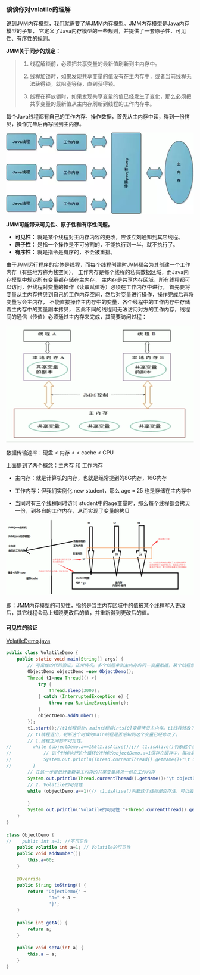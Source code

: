 ### 谈谈你对volatile的理解

说到JVM内存模型，我们就需要了解JMM内存模型。JMM内存模型是Java内存模型的子集，
它定义了Java内存模型的一些规则，并提供了一套原子性、可见性、有序性的规则。

**JMM关于同步的规定：**
> 1. 线程解锁前，必须把共享变量的最新值刷新到主内存中。
> 
> 3. 线程加锁时，如果发现共享变量的值没有在主内存中，或者当前线程无法获得锁，就阻塞等待，直到获得锁。
> 
>4. 线程在释放锁时，如果发现共享变量的值已经发生了变化，那么必须把共享变量的最新值从主内存刷新到线程的工作内存中。

每个Java线程都有自己的工作内存。操作数据，首先从主内存中读，得到一份拷贝，操作完毕后再写回到主内存。

![img.png](Image2%2Fimg.png)

**JMM可能带来可见性、原子性和有序性问题。**
- **可见性：** 就是某个线程对主内存内容的更改，应该立刻通知到其它线程。
- **原子性：** 是指一个操作是不可分割的，不能执行到一半，就不执行了。
- **有序性：** 就是指令是有序的，不会被重排。

由于JVM运行程序的实体是线程，而每个线程创建时JVM都会为其创建一个工作内存（有些地方称为栈空间），
工作内存是每个线程的私有数据区域，而Java内存模型中规定所有变量都存储在主内存，
主内存是共享内存区域，所有线程都可以访问，但线程对变量的操作（读取赋值等）必须在工作内存中进行，
首先要将变量从主内存拷贝到自己的工作内存空间，然后对变量进行操作，操作完成后再将变量写会主内存，
不能直接操作主内存中的变量，各个线程中的工作内存中存储着主内存中的变量副本拷贝，
因此不同的线程间无法访问对方的工作内存，线程间的通信（传值）必须通过主内存来完成，其简要访问过程：

![img_1.png](Image2%2Fimg_1.png)

数据传输速率：硬盘 < 内存 < < cache < CPU

上面提到了两个概念：主内存 和 工作内存

- 主内存：就是计算机的内存，也就是经常提到的8G内存，16G内存

- 工作内存：但我们实例化 new student，那么 age = 25 也是存储在主内存中

- 当同时有三个线程同时访问 student中的age变量时，那么每个线程都会拷贝一份，到各自的工作内存，从而实现了变量的拷贝

![img_2.png](Image2%2Fimg_2.png)

即：JMM内存模型的可见性，指的是当主内存区域中的值被某个线程写入更改后，其它线程会马上知晓更改后的值，并重新得到更改后的值。

#### 可见性的验证
[VolatileDemo.java](..%2F..%2Fsrc%2Fmain%2Fjava%2Fcom%2Fexample%2Fjavainterview%2FVersion02%2FVolatileDemo.java)

```java
public class VolatileDemo {
    public static void main(String[] args) {
        // 可见性的代码验证，正常情况。多个线程拿到主内存的同一变量数据，某个线程修改了这个变量数值，那么其他的变量是没有感知的。
        ObjectDemo objectDemo =new ObjectDemo();
        Thread t1=new Thread(()->{
            try {
                Thread.sleep(3000);
            } catch (InterruptedException e) {
                throw new RuntimeException(e);
            }
            objectDemo.addNumber();
        });
        t1.start();//t1线程启动，main线程将ints[0]变量拷贝主内存。t1线程修改了主内存的ints[0]，
        // t1线程退出，判断这个时候的main线程是否感知到这个变量已经修改了。
        // 1.线程之间的不可见性。
//        while (objectDemo.a==1&&t1.isAlive()){// t1.isAlive()判断这个线程是否存活，可以去掉查看，就是个死循环了。
//            // 这个时候执行这个循环的时候的objectDemo.a=1保存在缓存中，每次拿的都是缓存中的数据
//            System.out.println(Thread.currentThread().getName()+"\t objectDemo"+objectDemo.a);
//        }
        // 在这一步是进行重新拿主内存的共享变量拷贝一份在工作内存
        System.out.println(Thread.currentThread().getName()+"\t objectDemo"+objectDemo.a);
        // 2. Volatile的可见性
        while (objectDemo.a==1){// t1.isAlive()判断这个线程是否存活，可以去掉查看。这个时候执行这个循环的时候的objectDemo.a=1保存在缓存中，每次拿的都是缓存中的数据

        }
        System.out.println("Volatile的可见性:"+Thread.currentThread().getName()+"\t objectDemo"+objectDemo.a);
    }
}

class ObjectDemo {
//    public int a=1; //不可见性
    public volatile int a=1; // Volatile的可见性
    public void addNumber(){
        this.a=60;
    }

    @Override
    public String toString() {
        return "ObjectDemo{" +
                "a=" + a +
                '}';
    }

    public int getA() {
        return a;
    }

    public void setA(int a) {
        this.a = a;
    }
}


```
